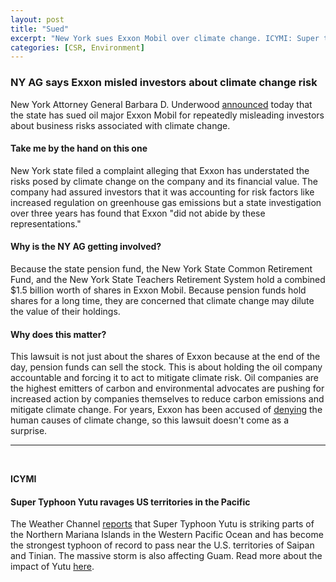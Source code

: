```yaml
---
layout: post
title: "Sued"
excerpt: "New York sues Exxon Mobil over climate change. ICYMI: Super typhoon has made landfall in US territories in the Pacific."
categories: [CSR, Environment]
---
```


### NY AG says Exxon misled investors about climate change risk

New York Attorney General Barbara D. Underwood <a href="https://ag.ny.gov/press-release/ag-underwood-files-lawsuit-against-exxonmobil-defrauding-investors-regarding-financial" target="_blank">announced</a> today that the state has sued oil major Exxon Mobil for repeatedly misleading investors about business risks associated with climate change.

#### Take me by the hand on this one

New York state filed a complaint alleging that Exxon has understated the risks posed by climate change on the company and its financial value. The company had assured investors that it was accounting for risk factors like increased regulation on greenhouse gas emissions but a state investigation over three years has found that Exxon "did not abide by these representations."

#### Why is the NY AG getting involved?

Because the state pension fund, the New York State Common Retirement Fund, and the New York State Teachers Retirement System hold a combined $1.5 billion worth of shares in Exxon Mobil. Because pension funds hold shares for a long time, they are concerned that climate change may dilute the value of their holdings.

#### Why does this matter?

This lawsuit is not just about the shares of Exxon because at the end of the day, pension funds can sell the stock. This is about holding the oil company accountable and forcing it to act to mitigate climate risk. Oil companies are the highest emitters of carbon and environmental advocates are pushing for increased action by companies themselves to reduce carbon emissions and mitigate climate change. For years, Exxon has been accused of <a href="https://www.greenpeace.org/usa/global-warming/exxon-and-the-oil-industry-knew-about-climate-change/exxons-climate-denial-history-a-timeline/" target="_blank">denying</a> the human causes of climate change, so this lawsuit doesn't come as a surprise. 

* * *
<br />

**ICYMI**

#### **Super Typhoon Yutu ravages US territories in the Pacific**

The Weather Channel <a href="https://weather.com/storms/typhoon/news/2018-10-24-super-typhoon-yutu-mariana-islands-guam-western-pacific" target="_blank">reports</a> that Super Typhoon Yutu is striking parts of the Northern Mariana Islands in the Western Pacific Ocean and has become the strongest typhoon of record to pass near the U.S. territories of Saipan and Tinian. The massive storm is also affecting Guam. Read more about the impact of Yutu <a href="https://www.washingtonpost.com/energy-environment/2018/10/24/extreme-category-typhoon-yutu-makes-devastating-landfall-northern-mariana-islands-us-commonwealth/?noredirect=on&utm_term=.ab6c3c21e82e" target="_blank">here</a>.
